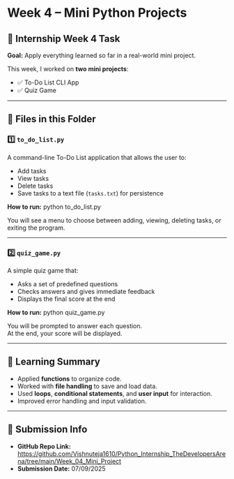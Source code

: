 # Week 4 – Mini Python Projects

## 📅 Internship Week 4 Task
**Goal:** Apply everything learned so far in a real-world mini project.

This week, I worked on **two mini projects**:
- ✅ To-Do List CLI App  
- ✅ Quiz Game  

---

## 📂 Files in this Folder

### 1️⃣ `to_do_list.py`
A command-line To-Do List application that allows the user to:
- Add tasks
- View tasks
- Delete tasks
- Save tasks to a text file (`tasks.txt`) for persistence

**How to run:**
python to_do_list.py


You will see a menu to choose between adding, viewing, deleting tasks, or exiting the program.

---

### 2️⃣ `quiz_game.py`
A simple quiz game that:
- Asks a set of predefined questions
- Checks answers and gives immediate feedback
- Displays the final score at the end

**How to run:**
python quiz_game.py


You will be prompted to answer each question.  
At the end, your score will be displayed.

---

## 📝 Learning Summary
- Applied **functions** to organize code.
- Worked with **file handling** to save and load data.
- Used **loops**, **conditional statements**, and **user input** for interaction.
- Improved error handling and input validation.

---

## 📌 Submission Info
- **GitHub Repo Link:** https://github.com/Vishnuteja1610/Python_Internship_TheDevelopersArena/tree/main/Week_04_Mini_Project
- **Submission Date:** 07/09/2025
